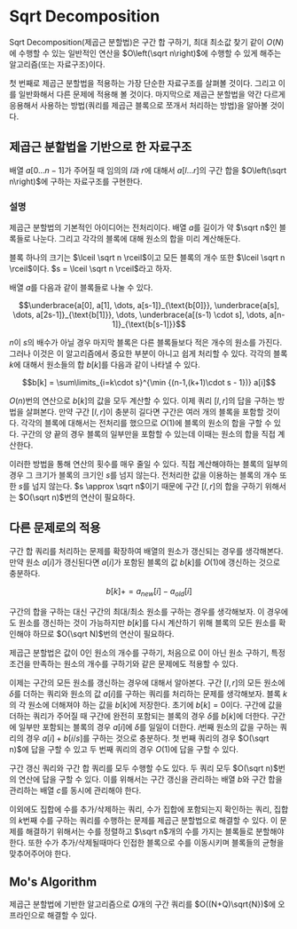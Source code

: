 # Sqrt Decomposition

Sqrt Decomposition(제곱근 분할법)은 구간 합 구하기, 최대 최소값 찾기 같이 $O\left(N\right)$에 수행할 수 있는 일반적인 연산을 $O\left(\sqrt n\right)$에 수행할 수 있게 해주는 알고리즘(또는 자료구조)이다.

첫 번째로 제곱근 분할법을 적용하는 가장 단순한 자료구조를 살펴볼 것이다. 그리고 이를 일반화해서 다른 문제에 적용해 볼 것이다. 마지막으로 제곱근 분할법을 약간 다르게 응용해서 사용하는 방법(쿼리를 제곱근 블록으로 쪼개서 처리하는 방법)을 알아볼 것이다.

## 제곱근 분할법을 기반으로 한 자료구조

배열 $a[0 \dots n-1]$가 주어질 때 임의의 $l$과 $r$에 대해서 $a[l \dots r]$의 구간 합을 $O\left(\sqrt n\right)$에 구하는 자료구조를 구현한다.

### 설명

제곱근 분할법의 기본적인 아이디어는 전처리이다. 배열 $a$를 길이가 약 $\sqrt n$인 블록들로 나눈다. 그리고 각각의 블록에 대해 원소의 합을 미리 계산해둔다.

블록 하나의 크기는 $\lceil \sqrt n \rceil$이고 모든 블록의 개수 또한 $\lceil \sqrt n \rceil$이다. $s = \lceil \sqrt n \rceil$라고 하자.

배열 $a$를 다음과 같이 블록들로 나눌 수 있다.

$$\underbrace{a[0], a[1], \dots, a[s-1]}_{\text{b[0]}}, \underbrace{a[s], \dots, a[2s-1]}_{\text{b[1]}}, \dots, \underbrace{a[(s-1) \cdot s], \dots, a[n-1]}_{\text{b[s-1]}}$$

$n$이 $s$의 배수가 아닐 경우 마지막 블록은 다른 블록들보다 적은 개수의 원소를 가진다. 그러나 이것은 이 알고리즘에서 중요한 부분이 아니고 쉽게 처리할 수 있다. 각각의 블록 $k$에 대해서 원소들의 합 $b[k]$를 다음과 같이 나타낼 수 있다.

$$b[k] = \sum\limits_{i=k\cdot s}^{\min {(n-1,(k+1)\cdot s - 1})} a[i]$$

$O(n)$번의 연산으로 $b[k]$의 값을 모두 계산할 수 있다. 이제 쿼리 $[l, r]$의 답을 구하는 방법을 살펴본다. 만약 구간 $[l, r]$이 충분히 길다면 구간은 여러 개의 블록을 포함할 것이다. 각각의 블록에 대해서는 전처리를 했으므로 $O\left(1 \right)$에 블록의 원소의 합을 구할 수 있다. 구간의 양 끝의 경우 블록의 일부만을 포함할 수 있는데 이때는 원소의 합을 직접 계산한다. 

이러한 방법을 통해 연산의 횟수를 매우 줄일 수 있다. 직접 계산해야하는 블록의 일부의 경우 그 크기가 블록의 크기인 $s$를 넘지 않는다. 전처리한 값을 이용하는 블록의 개수 또한 $s$를 넘지 않는다. $s \approx \sqrt n$이기 때문에 구간 $[l, r]$의 합을 구하기 위해서는 $O(\sqrt n)$번의 연산이 필요하다.

## 다른 문제로의 적용

구간 합 쿼리를 처리하는 문제를 확장하여 배열의 원소가 갱신되는 경우를 생각해본다. 만약 원소 $a[i]$가 갱신된다면 $a[i]$가 포함된 블록의 값 $b[k]$를 $O(1)$에 갱신하는 것으로 충분하다.

$$b[k] += a_{new}[i] - a_{old}[i]$$

구간의 합을 구하는 대신 구간의 최대/최소 원소를 구하는 경우를 생각해보자. 이 경우에도 원소를 갱신하는 것이 가능하지만 $b[k]$를 다시 계산하기 위해 블록의 모든 원소를 확인해야 하므로 $O(\sqrt N)$번의 연산이 필요하다.

제곱근 분할법은 값이 $0$인 원소의 개수를 구하기, 처음으로 $0$이 아닌 원소 구하기, 특정 조건을 만족하는 원소의 개수를 구하기와 같은 문제에도 적용할 수 있다.

이제는 구간의 모든 원소를 갱신하는 경우에 대해서 알아본다. 구간 $[l, r]$의 모든 원소에 $\delta$를 더하는 쿼리와 원소의 값 $a[i]$를 구하는 쿼리를 처리하는 문제를 생각해보자. 블록 $k$의 각 원소에 더해져야 하는 값을 $b[k]$에 저장한다. 초기에 $b[k] = 0$이다. 구간에 값을 더하는 쿼리가 주어질 때 구간에 완전히 포함되는 블록의 경우 $\delta$를 $b[k]$에 더한다. 구간에 일부만 포함되는 블록의 경우 $a[i]$에 $\delta$를 일일이 더한다. $i$번째 원소의 값을 구하는 쿼리의 경우 $a[i] + b[i/s]$를 구하는 것으로 충분하다. 첫 번째 쿼리의 경우 $O(\sqrt n)$에 답을 구할 수 있고 두 번째 쿼리의 경우 $O(1)$에 답을 구할 수 있다.

구간 갱신 쿼리와 구간 합 쿼리를 모두 수행할 수도 있다. 두 쿼리 모두 $O(\sqrt n)$번의 연산에 답을 구할 수 있다. 이를 위해서는 구간 갱신을 관리하는 배열 $b$와 구간 합을 관리하는 배열 $c$를 동시에 관리해야 한다.

이외에도 집합에 수를 추가/삭제하는 쿼리, 수가 집합에 포함되는지 확인하는 쿼리, 집합의 $k$번째 수를 구하는 쿼리를 수행하는 문제를 제곱근 분할법으로 해결할 수 있다. 이 문제를 해결하기 위해서는 수를 정렬하고 $\sqrt n$개의 수를 가지는 블록들로 분할해야한다. 또한 수가 추가/삭제될때마다 인접한 블록으로 수를 이동시키며 블록들의 균형을 맞추어주어야 한다.

## Mo's Algorithm

제곱근 분할법에 기반한 알고리즘으로 $Q$개의 구간 쿼리를 $O((N+Q)\sqrt{N})$에 오프라인으로 해결할 수 있다.
